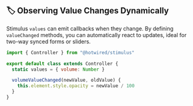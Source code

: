 ## 🏷️ Observing Value Changes Dynamically
Stimulus `values` can emit callbacks when they change. By defining `valueChanged` methods, you can automatically react to updates, ideal for two-way synced forms or sliders.

```javascript
import { Controller } from "@hotwired/stimulus"

export default class extends Controller {
  static values = { volume: Number }

  volumeValueChanged(newValue, oldValue) {
    this.element.style.opacity = newValue / 100
  }
}
```
